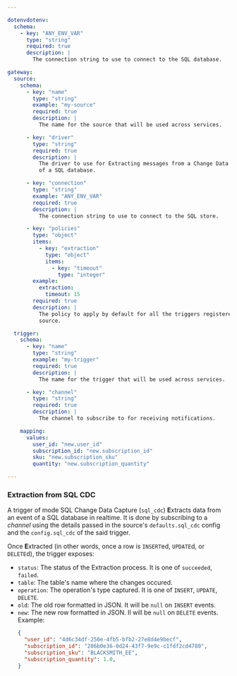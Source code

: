 ```yaml
---

dotenvdotenv:
  schema:
    - key: "ANY_ENV_VAR"
      type: "string"
      required: true
      description: |
        The connection string to use to connect to the SQL database.

gateway:
  source:
    schema:
      - key: "name"
        type: "string"
        example: "my-source"
        required: true
        description: |
          The name for the source that will be used across services.

      - key: "driver"
        type: "string"
        required: true
        description: |
          The driver to use for Extracting messages from a Change Data Capture
          of a SQL database.

      - key: "connection"
        type: "string"
        example: "ANY_ENV_VAR"
        required: true
        description: |
          The connection string to use to connect to the SQL store.

      - key: "policies"
        type: "object"
        items:
          - key: "extraction"
            type: "object"
            items:
              - key: "timeout"
                type: "integer"
        example:
          extraction:
            timeout: 15
        required: true
        description: |
          The policy to apply by default for all the triggers registered in this
          source.

  trigger:
    schema:
      - key: "name"
        type: "string"
        example: "my-trigger"
        required: true
        description: |
          The name for the trigger that will be used across services.

      - key: "channel"
        type: "string"
        required: true
        description: |
          The channel to subscribe to for receiving notifications.

    mapping:
      values:
        user_id: "new.user_id"
        subscription_id: "new.subscription_id"
        sku: "new.subscription_sku"
        quantity: "new.subscription_quantity"

---
```


### Extraction from SQL CDC

A trigger of mode SQL Change Data Capture (`sql_cdc`) **E**xtracts data from an
event of a SQL database in realtime. It is done by subscribing to a *channel*
using the details passed in the source's `defaults.sql_cdc` config and the
`config.sql_cdc` of the said trigger.

Once **E**xtracted (in other words, once a row is `INSERT`ed, `UPDATE`d, or
`DELETE`d), the trigger exposes:
- `status`: The status of the Extraction process. It is one of `succeeded`,
  `failed`.
- `table`: The table's name where the changes occured.
- `operation`: The operation's type captured. It is one of `INSERT`, `UPDATE`,
  `DELETE`.
- `old`: The old row formatted in JSON. It will be `null` on `INSERT` events.
- `new`: The new row formatted in JSON. Il will be `null` on `DELETE` events.
  Example:
  ```json
  {
    "user_id": "4d6c34df-250e-4fb5-bfb2-27e8d4e9becf",
    "subscription_id": "206b0e36-0d24-43f7-9e9c-c1fdf2cd4780",
    "subscription_sku": "BLACKSMITH_EE",
    "subscription_quantity": 1.0,
  }
  ```
